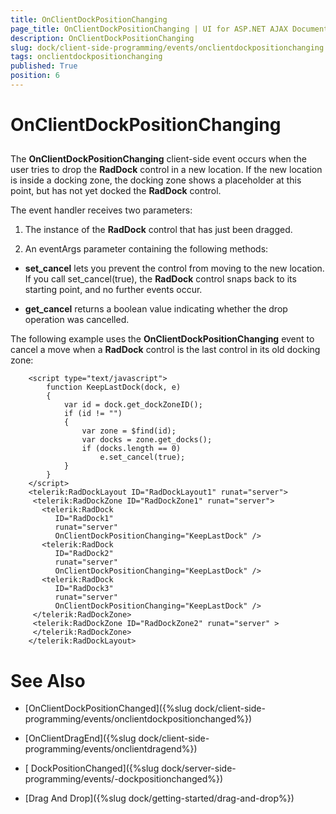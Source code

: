 ```yaml
---
title: OnClientDockPositionChanging
page_title: OnClientDockPositionChanging | UI for ASP.NET AJAX Documentation
description: OnClientDockPositionChanging
slug: dock/client-side-programming/events/onclientdockpositionchanging
tags: onclientdockpositionchanging
published: True
position: 6
---
```


# OnClientDockPositionChanging



## 

The __OnClientDockPositionChanging__ client-side event occurs when the user tries to drop the __RadDock__ control in a new location. If the new location is inside a docking zone, the docking zone shows a placeholder at this point, but has not yet docked the __RadDock__ control.

The event handler receives two parameters:

1. The instance of the __RadDock__ control that has just been dragged.

1. An eventArgs parameter containing the following methods:

* __set_cancel__ lets you prevent the control from moving to the new location. If you call set_cancel(true), the __RadDock__ control snaps back to its starting point, and no further events occur.

* __get_cancel__ returns a boolean value indicating whether the drop operation was cancelled.

The following example uses the __OnClientDockPositionChanging__ event to cancel a move when a __RadDock__ control is the last control in its old docking zone:

````ASPNET
	<script type="text/javascript">
	    function KeepLastDock(dock, e)
	    {
	        var id = dock.get_dockZoneID();
	        if (id != "")
	        {
	            var zone = $find(id);
	            var docks = zone.get_docks();
	            if (docks.length == 0)
	                e.set_cancel(true);
	        }
	    }
	</script>
	<telerik:RadDockLayout ID="RadDockLayout1" runat="server">
	 <telerik:RadDockZone ID="RadDockZone1" runat="server">
	   <telerik:RadDock
	      ID="RadDock1"
	      runat="server"
	      OnClientDockPositionChanging="KeepLastDock" />
	   <telerik:RadDock
	      ID="RadDock2"
	      runat="server"
	      OnClientDockPositionChanging="KeepLastDock" />
	   <telerik:RadDock
	      ID="RadDock3"
	      runat="server"
	      OnClientDockPositionChanging="KeepLastDock" />         
	 </telerik:RadDockZone>
	 <telerik:RadDockZone ID="RadDockZone2" runat="server" >
	 </telerik:RadDockZone>
	</telerik:RadDockLayout> 
````



# See Also

 * [OnClientDockPositionChanged]({%slug dock/client-side-programming/events/onclientdockpositionchanged%})

 * [OnClientDragEnd]({%slug dock/client-side-programming/events/onclientdragend%})

 * [ DockPositionChanged]({%slug dock/server-side-programming/events/-dockpositionchanged%})

 * [Drag And Drop]({%slug dock/getting-started/drag-and-drop%})
